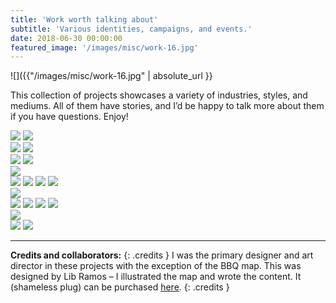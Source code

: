 ```yaml
---
title: 'Work worth talking about'
subtitle: 'Various identities, campaigns, and events.'
date: 2018-06-30 00:00:00
featured_image: '/images/misc/work-16.jpg'
---
```


![]({{"/images/misc/work-16.jpg" | absolute_url }}

This collection of projects showcases a variety of industries, styles, and mediums. All of them have stories, and I’d be happy to talk more about them if you have questions. Enjoy!

<div class="gallery" data-columns="2">
	<img src="/images/misc/work-1.png">
	<img src="/images/misc/work-2.png">
</div>

<img src="/images/misc/work-3.jpg">

<img src="/images/misc/work-17.jpg">

<div class="gallery" data-columns="2">
	<img src="/images/misc/work-18.jpg">
	<img src="/images/misc/work-19.jpg">
</div>

<img src="/images/misc/work-8.jpg">

<div class="gallery" data-columns="2">
	<img src="/images/misc/work-4.jpg">
	<img src="/images/misc/work-5.jpg">
	<img src="/images/misc/work-6.jpg">
	<img src="/images/misc/work-7.jpg">
</div>



<img src="/images/misc/work-9.jpg">

<div class="gallery" data-columns="2">
	<img src="/images/misc/work-10.jpg">
	<img src="/images/misc/work-11.jpg">
	<img src="/images/misc/work-12.jpg">
	<img src="/images/misc/work-13.jpg">
</div>

<img src="/images/misc/work-14.jpg">

<div class="gallery" data-columns="2">
	<img src="/images/misc/work-15.jpg">
	<img src="/images/misc/work-16.jpg">
</div>



---

**Credits and collaborators:**
{: .credits }
I was the primary designer and art director in these projects with the exception of the BBQ map. This was designed by Lib Ramos – I illustrated the map and wrote the content. It (shameless plug) can be purchased [here](https://www.goodprintedthings.com/shop/p/paper-routes-greenville-sc).
{: .credits }
